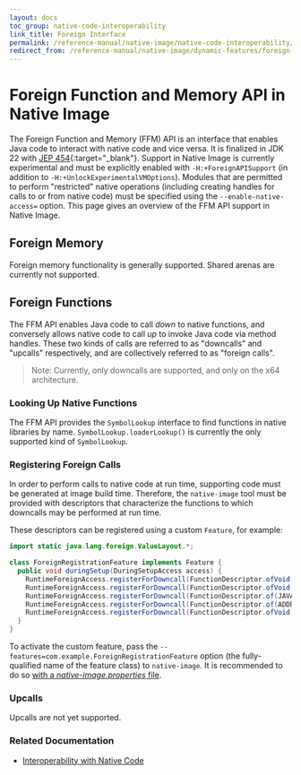 ```yaml
---
layout: docs
toc_group: native-code-interoperability
link_title: Foreign Interface
permalink: /reference-manual/native-image/native-code-interoperability/foreign-interface/
redirect_from: /reference-manual/native-image/dynamic-features/foreign-interface/
---
```


# Foreign Function and Memory API in Native Image

The Foreign Function and Memory (FFM) API is an interface that enables Java code to interact with native code and vice versa.
It is finalized in JDK 22 with [JEP 454](https://openjdk.org/jeps/454){:target="_blank"}.
Support in Native Image is currently experimental and must be explicitly enabled with `-H:+ForeignAPISupport` (in addition to `-H:+UnlockExperimentalVMOptions`).
Modules that are permitted to perform "restricted" native operations (including creating handles for calls to or from native code) must be specified using the `--enable-native-access=` option.
This page gives an overview of the FFM API support in Native Image.

## Foreign Memory

Foreign memory functionality is generally supported. 
Shared arenas are currently not supported.

## Foreign Functions

The FFM API enables Java code to call _down_ to native functions, and conversely allows native code to call _up_ to invoke Java code via method handles.
These two kinds of calls are referred to as "downcalls" and "upcalls" respectively, and are collectively referred to as "foreign calls".

> Note: Currently, only downcalls are supported, and only on the x64 architecture.

### Looking Up Native Functions

The FFM API provides the `SymbolLookup` interface to find functions in native libraries by name.
`SymbolLookup.loaderLookup()` is currently the only supported kind of `SymbolLookup`.

### Registering Foreign Calls

In order to perform calls to native code at run time, supporting code must be generated at image build time.
Therefore, the `native-image` tool must be provided with descriptors that characterize the functions to which downcalls may be performed at run time.

These descriptors can be registered using a custom `Feature`, for example:
```java
import static java.lang.foreign.ValueLayout.*;

class ForeignRegistrationFeature implements Feature { 
  public void duringSetup(DuringSetupAccess access) {
    RuntimeForeignAccess.registerForDowncall(FunctionDescriptor.ofVoid());
    RuntimeForeignAccess.registerForDowncall(FunctionDescriptor.ofVoid(), Linker.Option.isTrivial());
    RuntimeForeignAccess.registerForDowncall(FunctionDescriptor.of(JAVA_INT, JAVA_INT, JAVA_INT));
    RuntimeForeignAccess.registerForDowncall(FunctionDescriptor.of(ADDRESS, JAVA_INT, JAVA_INT), Linker.Option.firstVariadicArg(1));
    RuntimeForeignAccess.registerForDowncall(FunctionDescriptor.ofVoid(JAVA_INT), Linker.Option.captureCallState("errno"));
  }
}
```
To activate the custom feature, pass the `--features=com.example.ForeignRegistrationFeature` option (the fully-qualified name of the feature class) to `native-image`.
It is recommended to do so [with a _native-image.properties_ file](BuildConfiguration.md#embed-a-configuration-file).

### Upcalls

Upcalls are not yet supported.

### Related Documentation

- [Interoperability with Native Code](InteropWithNativeCode.md)